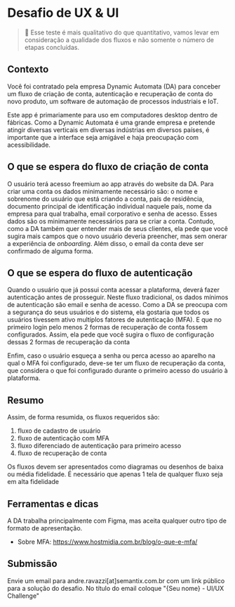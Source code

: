 # Desafio de UX & UI

> 📙 Esse teste é mais qualitativo do que quantitativo, vamos levar em consideração a qualidade dos fluxos e não somente o número de etapas concluídas.

## Contexto

Você foi contratado pela empresa Dynamic Automata (DA) para conceber um fluxo de criação de conta, autenticação e recuperação de conta do novo produto, um software de automação de processos industriais e IoT.

Este app é primariamente para uso em computadores desktop dentro de fábricas. Como a Dynamic Automata é uma grande empresa e pretende atingir diversas verticais em diversas indústrias em diversos países, é importante que a interface seja amigável e haja preocupação com acessibilidade.

## O que se espera do fluxo de criação de conta

O usuário terá acesso freemium ao app através do website da DA. Para criar uma conta os dados minimamente necessário são: o nome e sobrenome do usuário que está criando a conta, país de residência, documento principal de identificação individual naquele país, nome da empresa para qual trabalha, email corporativo e senha de acesso. Esses dados são os minimamente necessários para se criar a conta. Contudo, como a DA também quer entender mais de seus clientes, ela pede que você sugira mais campos que o novo usuário deveria preencher, mas sem onerar a experiência de _onboarding_. Além disso, o email da conta deve ser confirmado de alguma forma.

## O que se espera do fluxo de autenticação

Quando o usuário que já possui conta acessar a plataforma, deverá fazer autenticação antes de prosseguir. Neste fluxo tradicional, os dados mínimos de autenticação são email e senha de acesso. Como a DA se preocupa com a segurança do seus usuários e do sistema, ela gostaria que todos os usuários tivessem ativo multiplos fatores de autenticação (MFA). E que no primeiro login pelo menos 2 formas de recuperação de conta fossem configurados. Assim, ela pede que você sugira o fluxo de configuração dessas 2 formas de recuperação da conta

Enfim, caso o usuário esqueça a senha ou perca acesso ao aparelho na qual o MFA foi configurado, deve-se ter um fluxo de recuperação da conta, que considera o que foi configurado durante o primeiro acesso do usuário à plataforma.

## Resumo

Assim, de forma resumida, os fluxos requeridos são:

1. fluxo de cadastro de usuário
2. fluxo de autenticação com MFA
3. fluxo diferenciado de autenticação para primeiro acesso
4. fluxo de recuperação de conta

Os fluxos devem ser apresentados como diagramas ou desenhos de baixa ou média fidelidade. É necessário que apenas 1 tela de qualquer fluxo seja em alta fidelidade

## Ferramentas e dicas

A DA trabalha principalmente com Figma, mas aceita qualquer outro tipo de formato de apresentação.

- Sobre MFA: https://www.hostmidia.com.br/blog/o-que-e-mfa/

## Submissão
Envie um email para andre.ravazzi[at]semantix.com.br com um link público para a solução do desafio. No título do email coloque "{Seu nome} - UI/UX Challenge"